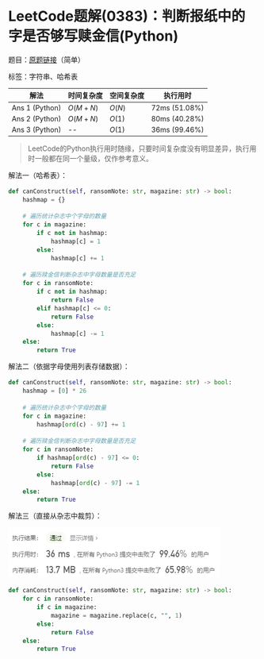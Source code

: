 # LeetCode题解(0383)：判断报纸中的字是否够写赎金信(Python)

题目：[原题链接](https://leetcode-cn.com/problems/ransom-note/)（简单）

标签：字符串、哈希表

| 解法           | 时间复杂度 | 空间复杂度 | 执行用时      |
| -------------- | ---------- | ---------- | ------------- |
| Ans 1 (Python) | $O(M+N)$   | $O(N)$     | 72ms (51.08%) |
| Ans 2 (Python) | $O(M+N)$   | $O(1)$     | 80ms (40.28%) |
| Ans 3 (Python) | --         | $O(1)$     | 36ms (99.46%) |

>  LeetCode的Python执行用时随缘，只要时间复杂度没有明显差异，执行用时一般都在同一个量级，仅作参考意义。

解法一（哈希表）：

```python
def canConstruct(self, ransomNote: str, magazine: str) -> bool:
    hashmap = {}

    # 遍历统计杂志中个字母的数量
    for c in magazine:
        if c not in hashmap:
            hashmap[c] = 1
        else:
            hashmap[c] += 1

    # 遍历赎金信判断杂志中字母数量是否充足
    for c in ransomNote:
        if c not in hashmap:
            return False
        elif hashmap[c] <= 0:
            return False
        else:
            hashmap[c] -= 1
    else:
        return True
```

解法二（依据字母使用列表存储数据）：

```python
def canConstruct(self, ransomNote: str, magazine: str) -> bool:
    hashmap = [0] * 26

    # 遍历统计杂志中个字母的数量
    for c in magazine:
        hashmap[ord(c) - 97] += 1

    # 遍历赎金信判断杂志中字母数量是否充足
    for c in ransomNote:
        if hashmap[ord(c) - 97] <= 0:
            return False
        else:
            hashmap[ord(c) - 97] -= 1
    else:
        return True
```

解法三（直接从杂志中裁剪）：

![LeetCode题解(0383)：截图1](LeetCode题解(0383)：截图1.png)

```python
def canConstruct(self, ransomNote: str, magazine: str) -> bool:
    for c in ransomNote:
        if c in magazine:
            magazine = magazine.replace(c, "", 1)
        else:
            return False
    else:
        return True
```



